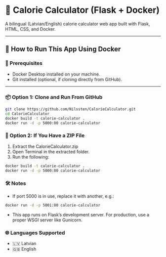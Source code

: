 # 🥗 Calorie Calculator (Flask + Docker)

A bilingual (Latvian/English) calorie calculator web app built with Flask, HTML, CSS, and Docker.

---

## 🚀 How to Run This App Using Docker

### 🐳 Prerequisites

- Docker Desktop installed on your machine.
- Git installed (optional, if cloning directly from GitHub).

---

### 📦 Option 1: Clone and Run From GitHub

```bash
git clone https://github.com/Nilssten/CalorieCalculator.git
cd CalorieCalculator
docker build -t calorie-calculator .
docker run -d -p 5000:80 calorie-calculator
```

### 📁 Option 2: If You Have a ZIP File
1.	Extract the CalorieCalculator.zip
2.	Open Terminal in the extracted folder.
3.	Run the following:
```bash
docker build -t calorie-calculator .
docker run -d -p 5000:80 calorie-calculator
```
### 🛠️ Notes
- 	If port 5000 is in use, replace it with another, e.g.:
```bash
docker run -d -p 5001:80 calorie-calculator
```
- 	This app runs on Flask’s development server. For production, use a proper WSGI server like Gunicorn.
### 🌐 Languages Supported
- 🇱🇻 Latvian
- 🇬🇧 English
 